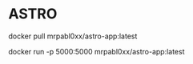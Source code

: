 # ASTRO

docker pull mrpabl0xx/astro-app:latest

docker run -p 5000:5000 mrpabl0xx/astro-app:latest
